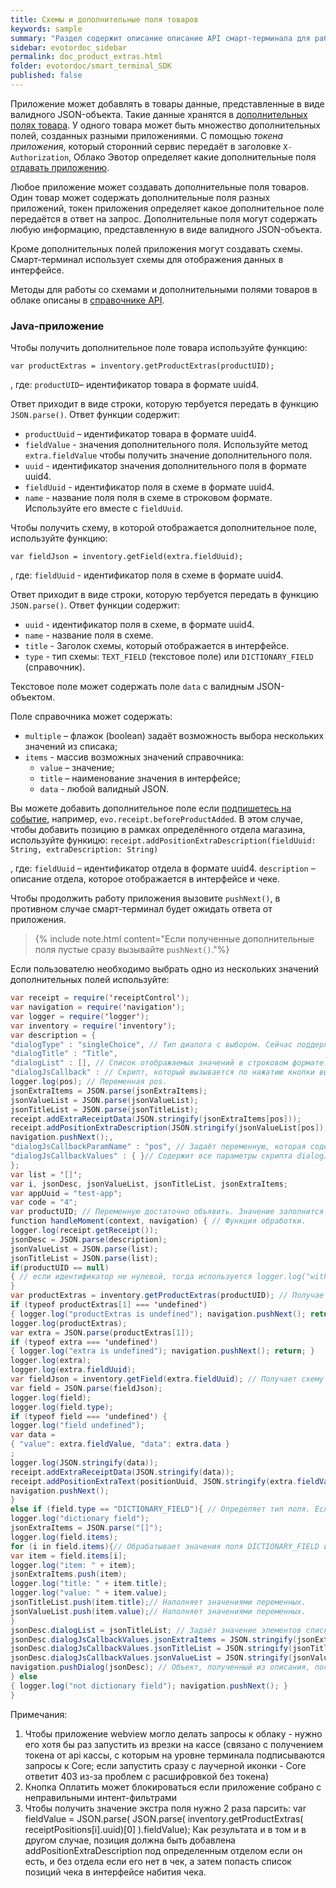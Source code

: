 ```yaml
---
title: Схемы и дополнительные поля товаров
keywords: sample
summary: "Раздел содержит описание описание API смарт-терминала для работы со схемами и дополнительными полями товаров."
sidebar: evotordoc_sidebar
permalink: doc_product_extras.html
folder: evotordoc/smart_terminal_SDK
published: false
---
```


Приложение может добавлять в товары данные, представленные в виде валидного JSON-объекта. Такие данные хранятся в [дополнительных полях товара](https://api.evotor.ru/docs/#tag/Shemy-i-dopolnitelnye-polya-tovarov%2Fpaths%2F~1api.evotor.ru~1api~1v1~1inventories~1stores~1%7BstoreUuid%7D~1products~1extras%2Fpost). У одного товара может быть множество дополнительных полей, созданных разными приложениями. С помощью *токена приложения*, который сторонний сервис передаёт в заголовке `X-Authorization`, Облако Эвотор определяет какие дополнительные поля [отдавать приложению](https://api.evotor.ru/docs/#tag/Shemy-i-dopolnitelnye-polya-tovarov%2Fpaths%2F~1api.evotor.ru~1api~1v1~1inventories~1stores~1%7BstoreUuid%7D~1products~1extras%2Fget).






Любое приложение может создавать дополнительные поля товаров. Один товар может содержать дополнительные поля разных приложений, токен приложения определяет какое дополнительное поле передаётся в ответ на запрос. Дополнительные поля могут содержать любую информацию, представленную в виде валидного JSON-объекта.

Кроме дополнительных полей приложения могут создавать схемы. Смарт-терминал использует схемы для отображения данных в интерфейсе.

Методы для работы со схемами и дополнительными полями товаров в облаке описаны в [справочнике API](https://api.evotor.ru/docs/#tag/Shemy-i-dopolnitelnye-polya-tovarov).

### Java-приложение

Чтобы получить дополнительное поле товара используйте функцию:

`var productExtras = inventory.getProductExtras(productUID);`

, где:
`productUID`– идентификатор товара в формате uuid4.

Ответ приходит в виде строки, которую тербуется передать в функцию `JSON.parse()`. Ответ функции содержит:

* `productUuid` – идентификатор товара в формате uuid4.
* `fieldValue` - значения дополнительного поля. Используйте метод `extra.fieldValue` чтобы получить значение дополнительного поля.
* `uuid` - идентификатор значения дополнительного поля в формате uuid4.
* `fieldUuid` - идентификатор поля в схеме в формате uuid4.
* `name` - название поля поля в схеме в строковом формате. Используйте его вместе с `fieldUuid`.


Чтобы получить схему, в которой отображается дополнительное поле, используйте функцию:

`var fieldJson = inventory.getField(extra.fieldUuid);`

, где:
`fieldUuid` - идентификатор поля в схеме в формате uuid4.

Ответ приходит в виде строки, которую тербуется передать в функцию `JSON.parse()`. Ответ функции содержит:

* `uuid` - идентификатор поля в схеме, в формате uuid4.
* `name` - название поля в схеме.
* `title` - Заголок схемы, который отображается в интерфейсе.
* `type` - тип схемы: `TEXT_FIELD` (текстовое поле) или `DICTIONARY_FIELD` (справочник).

Текстовое поле может содержать поле `data` с валидным JSON-объектом.

Поле справочника может содержать:

* `multiple` – флажок (boolean) задаёт возможность выбора нескольких значений из списака;
* `items` - массив возможных значений справочника:
    * `value` – значение;
    * `title` – наименование значения в интерфейсе;
    * `data` - любой валидный JSON.

Вы можете добавить дополнительное поле если [подпишетесь на событие](./doc_integrated_app_points.html), например, `evo.receipt.beforeProductAdded`. В этом случае, чтобы добавить позицию в рамках определённого отдела магазина, используйте функицю:
`receipt.addPositionExtraDescription(fieldUuid: String, extraDescription: String)`

, где:
`fieldUuid` – идентификатор отдела в формате uuid4.
`description` – описание отдела, которое отображается в интерфейсе и чеке.

Чтобы продолжить работу приложения вызовите `pushNext()`, в противном случае смарт-терминал будет ожидать ответа от приложения.

> {% include note.html content="Если полученные дополнительные поля пустые сразу вызывайте `pushNext()`."%}

Если пользователю необходимо выбрать одно из нескольких значений дополнительных полей используйте:

``` java
var receipt = require('receiptControl');
var navigation = require('navigation');
var logger = require('logger');
var inventory = require('inventory');
var description = {
"dialogType" : "singleChoice", // Тип диалога с выбором. Сейчас поддерживается только singleChoice (единственный вариант).
"dialogTitle" : "Title",
"dialogList" : [], // Список отображаемых значений в строковом формате.
"dialogJsCallback" : // Скрипт, который вызывается по нажатию кнопки выбора какого-либо значения.
logger.log(pos); // Переменная pos.
jsonExtraItems = JSON.parse(jsonExtraItems);
jsonValueList = JSON.parse(jsonValueList);
jsonTitleList = JSON.parse(jsonTitleList);
receipt.addExtraReceiptData(JSON.stringify(jsonExtraItems[pos]));
receipt.addPositionExtraDescription(JSON.stringify(jsonValueList[pos]), jsonTitleList[pos]); // Передаёт значение, которое выбрал пользователь.
navigation.pushNext();,
"dialogJsCallbackParamName" : "pos", // Задаёт переменную, которая содержит выбор пользователя. В данном примере используется переменная pos.
"dialogJsCallbackValues" : { }// Содержит все параметры скрипта dialogJsCallback. Параметры заданы парами "ключ - значение".
};
var list = '[]';
var i, jsonDesc, jsonValueList, jsonTitleList, jsonExtraItems;
var appUuid = "test-app";
var code = "4";
var productUID; // Переменную достаточно объявить. Значение заполнится автоматически из товара, который добавлял пользователь.
function handleMoment(context, navigation) { // Функция обработки.
logger.log(receipt.getReceipt());
jsonDesc = JSON.parse(description);
jsonValueList = JSON.parse(list);
jsonTitleList = JSON.parse(list);
if(productUID == null)
{ // если идентификатор не нулевой, тогда используется logger.log("without product uuid"); navigation.pushNext(); return;
}
var productExtras = inventory.getProductExtras(productUID); // Получает дополнительные поля товара.
if (typeof productExtras[1] === 'undefined')
{ logger.log("productExtras is undefined"); navigation.pushNext(); return; }
logger.log(productExtras);
var extra = JSON.parse(productExtras[1]);
if (typeof extra === 'undefined')
{ logger.log("extra is undefined"); navigation.pushNext(); return; }
logger.log(extra);
logger.log(extra.fieldUuid);
var fieldJson = inventory.getField(extra.fieldUuid); // Получает схему поля.
var field = JSON.parse(fieldJson);
logger.log(field);
logger.log(field.type);
if (typeof field === 'undefined') {
logger.log("field undefined");
var data =
{ "value": extra.fieldValue, "data": extra.data }
;
logger.log(JSON.stringify(data));
receipt.addExtraReceiptData(JSON.stringify(data));
receipt.addPositionExtraText(positionUuid, JSON.stringify(extra.fieldValue));
navigation.pushNext();
}
else if (field.type == "DICTIONARY_FIELD"){ // Определяет тип поля. Если задан тип DICTIONARY_FIELD, требуется обработать содержимое.
logger.log("dictionary field");
jsonExtraItems = JSON.parse("[]");
logger.log(field.items);
for (i in field.items){// Обрабатывает значения поля DICTIONARY_FIELD и создаёт массивы названий и значений
var item = field.items[i];
logger.log("item: " + item);
jsonExtraItems.push(item);
logger.log("title: " + item.title);
logger.log("value: " + item.value);
jsonTitleList.push(item.title);// Наполняет значениями переменных.
jsonValueList.push(item.value);// Наполняет значениями переменных.
}
jsonDesc.dialogList = jsonTitleList; // Задаёт значение элементов списка dialogList, которые которые отображаются в интерфейсе.
jsonDesc.dialogJsCallbackValues.jsonExtraItems = JSON.stringify(jsonExtraItems); // Задаёт переменные, которые передаются dialogJsCallback
jsonDesc.dialogJsCallbackValues.jsonTitleList = JSON.stringify(jsonTitleList); // Задаёт переменные, которые передаются dialogJsCallback
jsonDesc.dialogJsCallbackValues.jsonValueList = JSON.stringify(jsonValueList); // Задаёт переменные, которые передаются dialogJsCallback
navigation.pushDialog(jsonDesc); // Объект, полученный из описания, после заполнения переменными.
} else
{ logger.log("not dictionary field"); navigation.pushNext(); }
}
```



Примечания:
1. Чтобы приложение webview могло делать запросы к облаку - нужно его хотя бы раз запустить из врезки на кассе (связано с получением токена от api кассы, с которым на уровне терминала подписываются запросы к Core; если запустить сразу с лаучерной иконки - Core ответит 403 из-за проблем с расшифровкой без токена)
2. Кнопка Оплатить может блокироваться если приложение собрано с неправильными интент-фильтрами
3. Чтобы получить значение экстра поля нужно 2 раза парсить:
var fieldValue = JSON.parse( JSON.parse( inventory.getProductExtras( receiptPositions[i].uuid)[0] ).fieldValue);
Как результата и в том и в другом случае, позиция должна быть добавлена addPositionExtraDescription под определенным отделом если он есть, и без отдела если его нет в чек, а затем попасть список позиций чека в интерфейсе набития чека.
